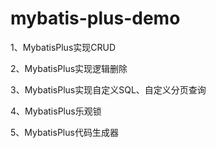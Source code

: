 # mybatis-plus-demo


1、MybatisPlus实现CRUD

2、MybatisPlus实现逻辑删除

3、MybatisPlus实现自定义SQL、自定义分页查询

4、MybatisPlus乐观锁

5、MybatisPlus代码生成器
